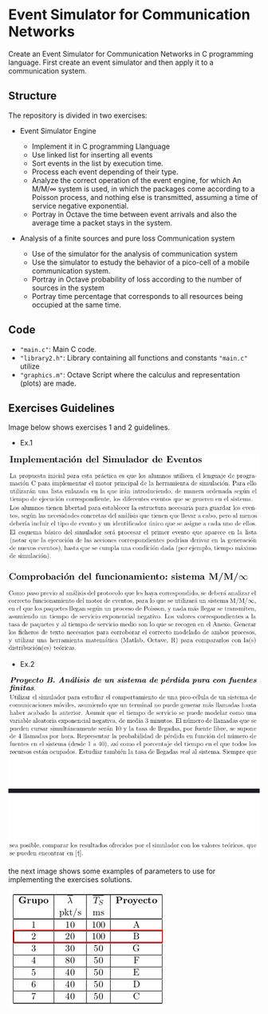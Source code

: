 # Event Simulator for Communication Networks

Create an Event Simulator for Communication Networks in C programming language. First create an event simulator and then apply it to a communication system.

## Structure

The repository is divided in two exercises:

*  Event Simulator Engine 
	* Implement it in C programming Llanguage
	* Use linked list for inserting all events
	* Sort events in the list by execution time.
	* Process each event depending of their type.
	*  Analyze the correct operation of the event engine, for which An M/M/∞ system is used, in which the packages come according to a Poisson process, and nothing else is transmitted, assuming a time of service negative exponential.
 	* Portray in Octave the time between event arrivals and also the average time a packet stays in the system.
	
* Analysis of a finite sources and pure loss Communication system
	* Use of the simulator for the analysis of communication system
	* Use the simulator to estudy the behavior of a pico-cell of a mobile communication system.
	* Portray in Octave probability of loss according to the number of sources in the system
	* Portray time percentage that corresponds to all resources being occupied at the same time.
	
## Code 
* `"main.c"`: Main C code.
* `"library2.h"`: Library  containing all functions and constants `"main.c"` utilize
* `"graphics.m"`: Octave Script where the calculus and representation (plots) are made.

## Exercises Guidelines

Image below shows exercises 1 and 2 guidelines.

* Ex.1

![Implementation](https://raw.githubusercontent.com/betegon/Event-Simulator-for-Communication-Networks/master/Documentation/implementation.png)

![Test](https://raw.githubusercontent.com/betegon/Event-Simulator-for-Communication-Networks/master/Documentation/proof.png)


* Ex.2

![Guidelines](https://raw.githubusercontent.com/betegon/Event-Simulator-for-Communication-Networks/master/Documentation/projectB.png)

the next image shows some examples of parameters to use for implementing the exercises solutions.

![parameters](https://raw.githubusercontent.com/betegon/Event-Simulator-for-Communication-Networks/master/Documentation/parameters.png)

